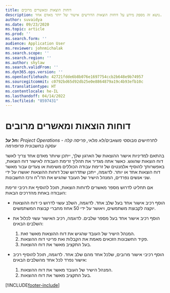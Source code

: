 ```yaml
---
title: דוחות הוצאות ומאשרים מרובים
description: נושא זה מספק מידע על דוחות הוצאות הדורשים אישור של יותר מאדם אחד.
author: suvaidya
ms.date: 09/23/2020
ms.topic: article
ms.prod: ''
ms.search.form: ''
audience: Application User
ms.reviewer: johnmichalak
ms.search.scope: ''
ms.search.region: ''
ms.author: shylaw
ms.search.validFrom: ''
ms.dyn365.ops.version: ''
ms.openlocfilehash: 42721fdde6b8b076e1697754ccb2b648e9b74957
ms.sourcegitcommit: c0792bd65d92db25e0e8864879a19c4b93efb10c
ms.translationtype: HT
ms.contentlocale: he-IL
ms.lasthandoff: 04/14/2022
ms.locfileid: "8597431"
---
```

# <a name="expense-reports-and-multiple-approvers"></a>דוחות הוצאות ומאשרים מרובים

_**חל על:** Project Operations לתרחישים מבוססי משאבים/לא מלאי, פריסה קלה - עסקה בחשבונית פרופורמה_

בהתאם למדיניות אישור ההוצאות של הארגון שלך, ייתכן שיותר מאדם אחד צריך לאשר דוח הוצאות שהוגש. כאשר אתה מגדיר את תהליך זרימת העבודה לאישור דוח הוצאות, באפשרותך להוסיף אלמנטים של זרימת עבודה הכוללים משימות או צעדים עבור מאשר דוח הוצאות אחד או יותר. לדוגמה, ייתכן שתדרוש שכל דוחות ההוצאות יאושרו על ידי שני אנשים נפרדים, המנהל הישיר של העובד שהגיש את הדו"ח ורכז החשבונות.

אם תחליט לדרוש מספר מאשרים לדוחות הוצאות, תוכל להוסיף את רכיבי זרימת העבודה באחת מהדרכים הבאות:

- הוסף רכיב אישור אחד בעל שלב אחד. לדוגמה, השלב עשוי לדרוש כי דוח ההוצאות יוקצה לקבוצת משתמשים, ויאושר על ידי 50 אחוז מחברי קבוצת המשתמשים.
- הוסף רכיב אישור אחד בעל מספר שלבים. לדוגמה, רכיב האישור עשוי לכלול את השלבים הבאים:

    1. המנהל הישיר של העובד שהגיש את דוח ההוצאות מאשר זאת.
    2. פקיד החשבונות הזכאים מאמת את הקבלות ואת פריטי דוח ההוצאות.
    3. בעל התקציב מאשר את דוח ההוצאות.

- הוסף רכיבי אישור מרובים, שלכל אחד מהם שלב אחד. לדוגמה, תוכל להוסיף רכיב אישור נפרד לכל אחד מהשלבים הבאים:

    1. המנהל הישיר של העובד מאשר את דוח ההוצאות.
    2. בעל התקציב מאשר את דוח ההוצאות.


[!INCLUDE[footer-include](../includes/footer-banner.md)]